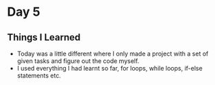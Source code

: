 Day 5
====================================================
Things I Learned
----------------------------------------------------
 - Today was a little different where I only made a project with a set of given tasks and figure out the code myself.
 - I used everything I had learnt so far, for loops, while loops, if-else statements etc.